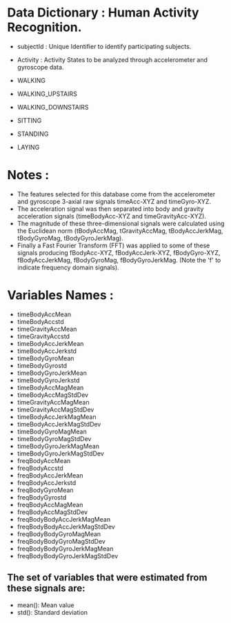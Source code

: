 # Data Dictionary : Human Activity Recognition.

* subjectId : Unique Identifier to identify participating subjects.

* Activity : Activity States to be analyzed through accelerometer and gyroscope data.  
* WALKING
* WALKING_UPSTAIRS
* WALKING_DOWNSTAIRS
* SITTING
* STANDING
* LAYING

# Notes : 
* The features selected for this database come from the accelerometer and gyroscope 3-axial raw signals timeAcc-XYZ and timeGyro-XYZ. 
* The acceleration signal was then separated into body and gravity acceleration signals (timeBodyAcc-XYZ and timeGravityAcc-XYZ).
* The magnitude of these three-dimensional signals were calculated using the Euclidean norm (tBodyAccMag, tGravityAccMag, tBodyAccJerkMag, tBodyGyroMag, tBodyGyroJerkMag). 
* Finally a Fast Fourier Transform (FFT) was applied to some of these signals producing fBodyAcc-XYZ, fBodyAccJerk-XYZ, fBodyGyro-XYZ, fBodyAccJerkMag, fBodyGyroMag, fBodyGyroJerkMag. (Note the 'f' to indicate frequency domain signals).

# Variables Names : 
* timeBodyAccMean
* timeBodyAccstd
* timeGravityAccMean
* timeGravityAccstd
* timeBodyAccJerkMean
* timeBodyAccJerkstd
* timeBodyGyroMean
* timeBodyGyrostd
* timeBodyGyroJerkMean
* timeBodyGyroJerkstd
* timeBodyAccMagMean
* timeBodyAccMagStdDev
* timeGravityAccMagMean
* timeGravityAccMagStdDev
* timeBodyAccJerkMagMean
* timeBodyAccJerkMagStdDev
* timeBodyGyroMagMean
* timeBodyGyroMagStdDev
* timeBodyGyroJerkMagMean
* timeBodyGyroJerkMagStdDev
* freqBodyAccMean
* freqBodyAccstd
* freqBodyAccJerkMean
* freqBodyAccJerkstd
* freqBodyGyroMean
* freqBodyGyrostd
* freqBodyAccMagMean
* freqBodyAccMagStdDev
* freqBodyBodyAccJerkMagMean
* freqBodyBodyAccJerkMagStdDev
* freqBodyBodyGyroMagMean
* freqBodyBodyGyroMagStdDev
* freqBodyBodyGyroJerkMagMean
* freqBodyBodyGyroJerkMagStdDev

## The set of variables that were estimated from these signals are: 
* mean(): Mean value
* std(): Standard deviation